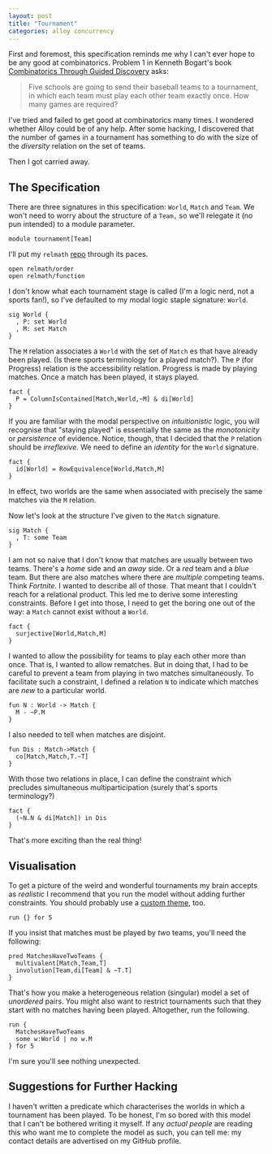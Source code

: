 ```yaml
---
layout: post
title: "Tournament"
categories: alloy concurrency
---
```


First and foremost, this specification reminds me why I can't ever hope to be any good at combinatorics.  Problem 1 in Kenneth Bogart's book [Combinatorics Through Guided Discovery](https://bogart.openmathbooks.org/ctgd/ctgd.html) asks:

> Five schools are going to send their baseball teams to a tournament, in which each team must play each other team exactly once. How many games are required?

I've tried and failed to get good at combinatorics many times.  I wondered whether Alloy could be of any help.  After some hacking, I discovered that the number of games in a tournament has something to do with the size of the *diversity* relation on the set of teams.

Then I got carried away.

## The Specification

There are three signatures in this specification: `World`, `Match` and `Team`.   We won't need to worry about the structure of a `Team,` so we'll relegate it (no pun intended) to a module parameter.

```alloy
module tournament[Team]
```

I'll put my `relmath` [repo](https://github.com/coreflexive/relmath) through its paces.

```alloy
open relmath/order
open relmath/function
```

I don't know what each tournament stage is called (I'm a logic nerd, not a sports fan!), so I've defaulted to my modal logic staple signature: `World`.

```alloy
sig World {
  , P: set World
  , M: set Match
}
```

The `M` relation associates a `World` with the set of `Match` es that have already been played.  (Is there sports terminology for a played match?). The `P` (for Progress) relation is the accessibility relation.  Progress is made by playing matches.  Once a match has been played, it stays played.

```alloy
fact {
  P = ColumnIsContained[Match,World,~M] & di[World]
}
```

If you are familiar with the modal perspective on *intuitionistic* logic, you will recognise that "staying played" is essentially the same as the *monotonicity* or *persistence* of evidence.  Notice, though,  that I decided that the `P` relation should be *irreflexive*.  We need to define an *identity* for the `World` signature.

```alloy
fact {
  id[World] = RowEquivalence[World,Match,M]
}
```

In effect, two worlds are the same when associated with precisely the same matches via the `M` relation.

Now let's look at the structure I've given to the `Match` signature.

```alloy
sig Match {
  , T: some Team
}
```

I am not so naive that I don't know that matches are usually between two teams.  There's a *home* side and an *away* side.  Or a *red* team and a *blue* team.  But there are also matches where there are *multiple* competing teams. Think *Fortnite*.  I wanted to describe all of those.  That meant that I couldn't reach for a relational product.  This led me to derive some interesting constraints.  Before I get into those, I need to get the boring one out of the way: a `Match` cannot exist without a `World`.

```alloy
fact {
  surjective[World,Match,M]
}
```

I wanted to allow the possibility for teams to play each other more than once.  That is, I wanted to allow rematches.  But in doing that, I had to be careful to prevent a team from playing in two matches simultaneously.  To facilitate such a constraint, I defined a relation `N` to indicate which matches are *new* to a particular world.

```alloy
fun N : World -> Match {
  M - ~P.M
}
```

I also needed to tell when matches are disjoint.

```alloy
fun Dis : Match->Match {
  co[Match,Match,T.~T]
}
```

With those two relations in place, I can define the constraint which precludes simultaneous multiparticipation (surely that's sports terminology?)

```alloy
fact {
  (~N.N & di[Match]) in Dis
}
```

That's more exciting than the real thing!

## Visualisation

To get a picture of the weird and wonderful tournaments my brain accepts as *realistic* I recommend that you run the model without adding further constraints.  You should probably use a [custom theme](/assets/tournament.thm), too.

```alloy
run {} for 5
```

If you insist that matches must be played by *two* teams, you'll need the following:

```alloy
pred MatchesHaveTwoTeams {
  multivalent[Match,Team,T]
  involution[Team,di[Team] & ~T.T]
}
```

That's how you make a heterogeneous relation (singular) model a set of *unordered* pairs.  You might also want to restrict tournaments such that they start with no matches having been played.  Altogether, run the following.

```alloy
run {
  MatchesHaveTwoTeams
  some w:World | no w.M
} for 5
```

I'm sure you'll see nothing unexpected.

## Suggestions for Further Hacking

I haven't written a predicate which characterises the worlds in which a tournament has been played.  To be honest, I'm so bored with this model that I can't be bothered writing it myself.  If any *actual people* are reading this who want me to complete the model as such, you can tell me: my contact details are advertised on my GitHub profile.